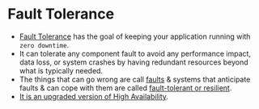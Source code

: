 # Fault Tolerance
- [Fault Tolerance](https://www.linkedin.com/pulse/high-availability-vs-fault-tolerance-jon-bonso/) has the goal of keeping your application running with `zero downtime`.
- It can tolerate any component fault to avoid any performance impact, data loss, or system crashes by having redundant resources beyond what is typically needed.
- The things that can go wrong are call [faults](https://www.linkedin.com/pulse/high-availability-vs-fault-tolerance-jon-bonso/) & systems that anticipate faults & can cope with them are called [fault-tolerant or resilient](https://www.linkedin.com/pulse/high-availability-vs-fault-tolerance-jon-bonso/).
- [It is an upgraded version of High Availability](HighAvailability.md).